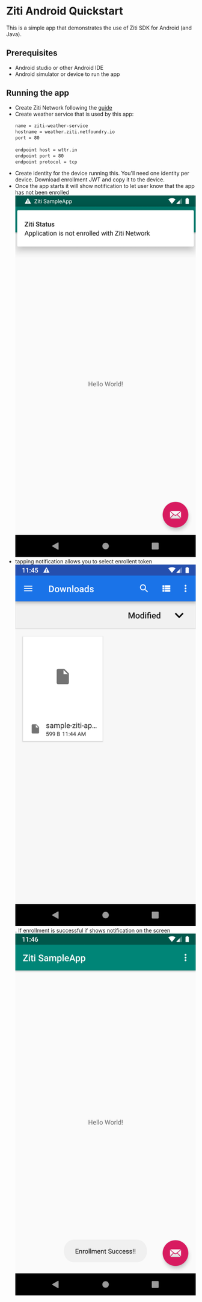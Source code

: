 # Ziti Android Quickstart

This is a simple app that demonstrates the use of Ziti SDK for Android (and Java).

## Prerequisites
* Android studio or other Android IDE
* Android simulator or device to run the app

## Running the app

* Create Ziti Network following the [guide](https://netfoundry.github.io/ziti-doc/ziti/quickstarts/networks-overview.html)
* Create weather service that is used by this app:
  ```
  name = ziti-weather-service
  hostname = weather.ziti.netfoundry.io
  port = 80
  
  endpoint host = wttr.in
  endpoint port = 80
  endpoint protocol = tcp
  ```
* Create identity for the device running this. You'll need one identity per device.
  Download enrollment JWT and copy it to the device.
* Once the app starts it will show notification to let user know that the app has not been enrolled
  ![no-enrollment](doc/no-enrollment.png)
* tapping notification allows you to select enrollent token
  ![pick-jwt](doc/pick-jwt.png). If enrollment is successful if shows notification on the screen
  ![success](doc/enrollment-success.png)